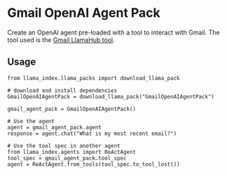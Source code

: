 # Gmail OpenAI Agent Pack

Create an OpenAI agent pre-loaded with a tool to interact with Gmail. The tool used is the [Gmail LlamaHub tool](https://llamahub.ai/l/tools-gmail).

## Usage

```
from llama_index.llama_packs import download_llama_pack

# download and install dependencies
GmailOpenAIAgentPack = download_llama_pack("GmailOpenAIAgentPack")

gmail_agent_pack = GmailOpenAIAgentPack()

# Use the agent
agent = gmail_agent_pack.agent
response = agent.chat("What is my most recent email?")

# Use the tool spec in another agent
from llama_index.agents import ReActAgent
tool_spec = gmail_agent_pack.tool_spec
agent = ReActAgent.from_tools(tool_spec.to_tool_lost())
```
